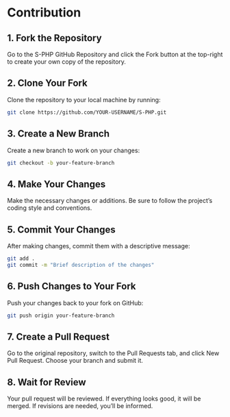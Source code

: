 # Contribution

## 1. Fork the Repository
Go to the S-PHP GitHub Repository and click the Fork button at the top-right to create your own copy of the repository.

## 2. Clone Your Fork
Clone the repository to your local machine by running:

``` bash
git clone https://github.com/YOUR-USERNAME/S-PHP.git
```


## 3. Create a New Branch
Create a new branch to work on your changes:

``` bash
git checkout -b your-feature-branch
``` 

## 4. Make Your Changes

Make the necessary changes or additions. Be sure to follow the project’s coding style and conventions.

## 5. Commit Your Changes
After making changes, commit them with a descriptive message:

```bash
git add .
git commit -m "Brief description of the changes"
```

## 6. Push Changes to Your Fork
Push your changes back to your fork on GitHub:

``` bash
git push origin your-feature-branch
``` 

## 7. Create a Pull Request

Go to the original repository, switch to the Pull Requests tab, and click New Pull Request. Choose your branch and submit it.

## 8. Wait for Review

Your pull request will be reviewed. If everything looks good, it will be merged. If revisions are needed, you’ll be informed.

